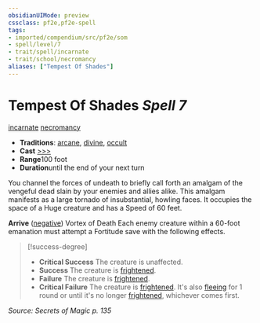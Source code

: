 ```yaml
---
obsidianUIMode: preview
cssclass: pf2e,pf2e-spell
tags:
- imported/compendium/src/pf2e/som
- spell/level/7
- trait/spell/incarnate
- trait/school/necromancy
aliases: ["Tempest Of Shades"]
---
```

# Tempest Of Shades *Spell 7*   
[incarnate](incarnate-som.md)  [necromancy](necromancy.md)  

- **Traditions**: [arcane](arcane.md), [divine](divine.md), [occult](occult.md)
- **Cast** [>>>](chapter-9-playing-the-game.md#Actions "Three-Action") 
- **Range**100 foot
- **Duration**until the end of your next turn

You channel the forces of undeath to briefly call forth an amalgam of the vengeful dead slain by your enemies and allies alike. This amalgam manifests as a large tornado of insubstantial, howling faces. It occupies the space of a Huge creature and has a Speed of 60 feet.

**Arrive** ([negative](negative.md)) Vortex of Death Each enemy creature within a 60-foot emanation must attempt a Fortitude save with the following effects.

> [!success-degree] 
> - **Critical Success** The creature is unaffected.
> - **Success** The creature is [frightened](conditions.md#Frightened).
> - **Failure** The creature is [frightened](conditions.md#Frightened).
> - **Critical Failure** The creature is [frightened](conditions.md#Frightened). It's also [fleeing](conditions.md#Fleeing) for 1 round or until it's no longer [frightened](conditions.md#Frightened), whichever comes first.

*Source: Secrets of Magic p. 135*